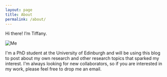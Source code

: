 ```yaml
---
layout: page
title: About
permalink: /about/
---
```


Hi there! I’m Tiffany.

![Me]({{TiffanyVlaar.github.io}}/pics/me.jpeg)

I'm a PhD student at the University of Edinburgh and will be using this blog to post about my own research and other research topics that sparked my interest. I'm always looking for new collaborators, so if you are interested in my work, please feel free to drop me an email. 

<!---As a hobby I really enjoy traveling and hiking, so I simply couldn't resist adding some blogposts with pictures and recommended travel routes for some of my favourite travel destinations. Hope you enjoy!-->